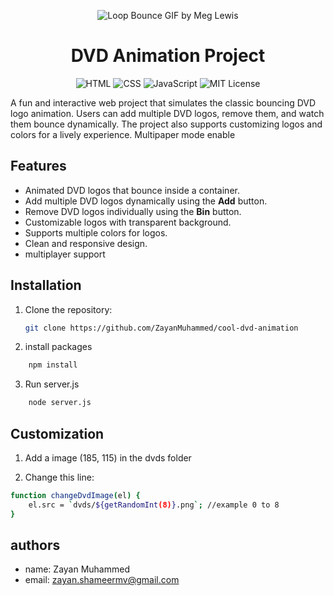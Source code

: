 <div align="center">

![Loop Bounce GIF by Meg Lewis](https://github.com/user-attachments/assets/3986a588-799c-4e4d-a636-4ce934684749)



# DVD Animation Project


   
![HTML](https://img.shields.io/badge/HTML-E34F26?style=flat-square&logo=html5&logoColor=white)
![CSS](https://img.shields.io/badge/CSS-1572B6?style=flat-square&logo=css3&logoColor=white)
![JavaScript](https://img.shields.io/badge/JavaScript-F7DF1E?style=flat-square&logo=javascript&logoColor=black)
![MIT License](https://img.shields.io/badge/License-MIT-green?style=flat-square)

</div>
</p>



A fun and interactive web project that simulates the classic bouncing DVD logo animation. Users can add multiple DVD logos, remove them, and watch them bounce dynamically. The project also supports customizing logos and colors for a lively experience. Multipaper mode enable

## Features

- Animated DVD logos that bounce inside a container.
- Add multiple DVD logos dynamically using the **Add** button.
- Remove DVD logos individually using the **Bin** button.
- Customizable logos with transparent background.
- Supports multiple colors for logos.
- Clean and responsive design.
- multiplayer support


## Installation

1. Clone the repository:  
   ```bash
   git clone https://github.com/ZayanMuhammed/cool-dvd-animation
   ```

2. install packages
```bash
    npm install
```

3. Run server.js
```bash
    node server.js
```

## Customization

1. Add a image (185, 115) in the dvds folder

2. Change this line:
```bash
function changeDvdImage(el) {
    el.src = `dvds/${getRandomInt(8)}.png`; //example 0 to 8
}
```

## authors

- name: Zayan Muhammed
- email: zayan.shameermv@gmail.com
